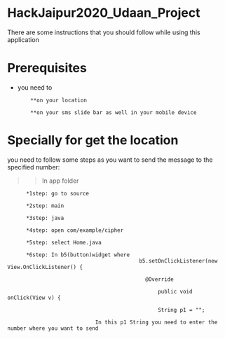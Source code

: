 # HackJaipur2020_Udaan_Project
There are some instructions that you should follow while using this application 
# Prerequisites
* you need to

          **on your location
          
          **on your sms slide bar as well in your mobile device
# Specially for get the location
you need to follow some steps as you want to send the message to the specified number:
>> In app folder

          *1step: go to source
          
          *2step: main
          
          *3step: java
          
          *4step: open com/example/cipher
          
          *5step: select Home.java
          
          *6step: In b5(button)widget where 
                                              b5.setOnClickListener(new View.OnClickListener() {
                                              
                                                @Override
                                                
                                                    public void onClick(View v) {
                                                    
                                                    String p1 = "";
                                                    
                                In this p1 String you need to enter the number where you want to send
                                
 
